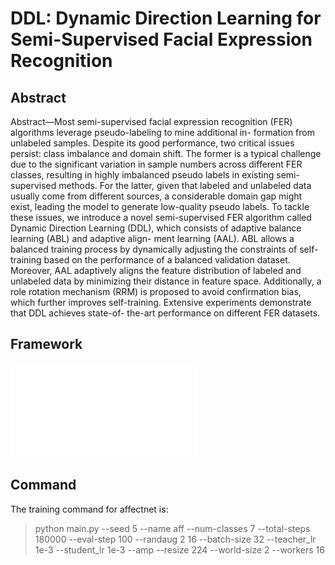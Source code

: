 # DDL: Dynamic Direction Learning for Semi-Supervised Facial Expression Recognition
## Abstract
Abstract—Most semi-supervised facial expression recognition (FER) algorithms leverage pseudo-labeling to mine additional in- formation from unlabeled samples. Despite its good performance, two critical issues persist: class imbalance and domain shift. The former is a typical challenge due to the significant variation in sample numbers across different FER classes, resulting in highly imbalanced pseudo labels in existing semi-supervised methods. For the latter, given that labeled and unlabeled data usually come from different sources, a considerable domain gap might exist, leading the model to generate low-quality pseudo labels. To tackle these issues, we introduce a novel semi-supervised FER algorithm called Dynamic Direction Learning (DDL), which consists of adaptive balance learning (ABL) and adaptive align- ment learning (AAL). ABL allows a balanced training process by dynamically adjusting the constraints of self-training based on the performance of a balanced validation dataset. Moreover, AAL adaptively aligns the feature distribution of labeled and unlabeled data by minimizing their distance in feature space. Additionally, a role rotation mechanism (RRM) is proposed to avoid confirmation bias, which further improves self-training. Extensive experiments demonstrate that DDL achieves state-of- the-art performance on different FER datasets.
## Framework
![img](DDL_network.pdf)
## Command
The training command for affectnet is:
> python main.py --seed 5 --name aff --num-classes 7 --total-steps 180000 --eval-step 100 --randaug 2 16 --batch-size 32 --teacher_lr 1e-3 --student_lr 1e-3 --amp --resize 224 --world-size 2 --workers 16 
